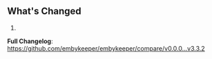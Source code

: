 ## What's Changed

1.

**Full Changelog**: https://github.com/embykeeper/embykeeper/compare/v0.0.0...v3.3.2
